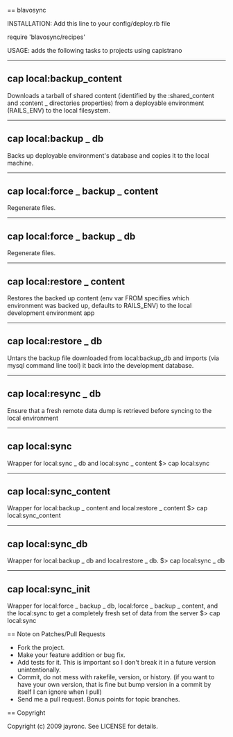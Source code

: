 == blavosync

INSTALLATION:
Add this line to your config/deploy.rb file

  require 'blavosync/recipes'

USAGE:
adds the following tasks to projects using capistrano

------------------------------------------------------------
cap local:backup_content
------------------------------------------------------------
Downloads a tarball of shared content (identified by the :shared_content and
:content _ directories properties) from a deployable environment (RAILS_ENV) to
the local filesystem.

------------------------------------------------------------
cap local:backup _ db
------------------------------------------------------------
Backs up deployable environment's database and copies it to
the local machine.

------------------------------------------------------------
cap local:force _ backup _ content
------------------------------------------------------------
Regenerate files.

------------------------------------------------------------
cap local:force _ backup _ db
------------------------------------------------------------
Regenerate files.

------------------------------------------------------------
cap local:restore _ content
------------------------------------------------------------
Restores the backed up content (env var FROM specifies which environment
was backed up, defaults to RAILS_ENV) to the local development environment app

------------------------------------------------------------
cap local:restore _ db
------------------------------------------------------------
Untars the backup file downloaded from local:backup_db and imports 
(via mysql command line tool) it back into the development database.

------------------------------------------------------------
cap local:resync _ db
------------------------------------------------------------
Ensure that a fresh remote data dump is retrieved before syncing to the local
environment

------------------------------------------------------------
cap local:sync
------------------------------------------------------------
Wrapper for local:sync _ db and local:sync _ content
$> cap local:sync

------------------------------------------------------------
cap local:sync_content
------------------------------------------------------------
Wrapper for local:backup _ content and local:restore _ content
$> cap local:sync_content

------------------------------------------------------------
cap local:sync_db
------------------------------------------------------------
Wrapper for local:backup _ db and local:restore _ db.
$> cap local:sync _ db

------------------------------------------------------------
cap local:sync_init
------------------------------------------------------------
Wrapper for local:force _ backup _ db, local:force _ backup _ content, and the
local:sync to get
a completely fresh set of data from the server
$> cap local:sync


== Note on Patches/Pull Requests
 
* Fork the project.
* Make your feature addition or bug fix.
* Add tests for it. This is important so I don't break it in a
  future version unintentionally.
* Commit, do not mess with rakefile, version, or history.
  (if you want to have your own version, that is fine but bump version in a commit by itself I can ignore when I pull)
* Send me a pull request. Bonus points for topic branches.

== Copyright

Copyright (c) 2009 jayronc. See LICENSE for details.
